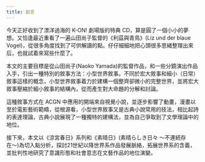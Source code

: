 ```yaml
---
title: 前言
---
```


今天正好收到了漂洋過海的 K-ON! 劇場版的特典 CD，算是圓了一個小小的夢想。又恰逢最近重看了一遍山田尚子監督的《利茲與青鳥》(Liz und der blaue Vogel)，從很多角度找到了可供解讀的點。仔仔細細地把心頭很多思緒整理出來后，也就試着來寫些什麼了。

本文的主要目標是從山田尚子(Naoko Yamada)的監督作品，和一些分鏡演出作品入手，引出一種特別的敘事方法：小型世界敘事。不同於宏大敘事和細小（日常）敘事這樣的概念，小型世界敘事着力於建構一個整齊卻微小的完整世界，並將宏大敘事壓縮於細小敘事的結構內，從而產生對大命題的分解和討論。

這種敘事方式在 ACGN 中應用的開端來自視覺小說，並逐步影響了動畫，漫畫以至於電影藝術範疇，從根源看，小型世界敘事又是古典小說常用的技法，相比起詩的表達理論，古典小說展現了一種獨特的建構法，並為自己爭取到了文學理論中的地位。

接下來，本文以《涼宮春日》系列和《素晴日》(素晴らしき日々 〜不連続存在〜)為切入點分析，探討21世紀以降世界系作品發展脈絡，拓展世界系的含義，並批判性地研究了意識形態和社會意志在文藝作品的地位演變。